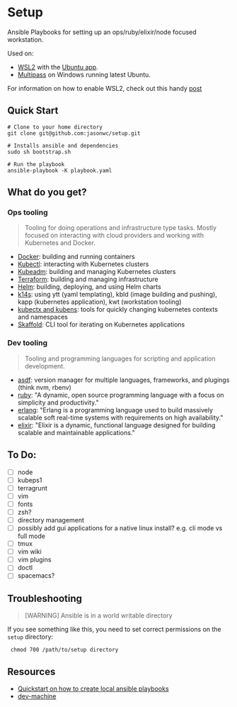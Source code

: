 # Setup
Ansible Playbooks for setting up an ops/ruby/elixir/node focused workstation.

Used on:
- [WSL2](https://devblogs.microsoft.com/commandline/announcing-wsl-2/) with the [Ubuntu app](https://www.microsoft.com/en-us/p/ubuntu/9nblggh4msv6?activetab=pivot:overviewtab).
- [Multipass](https://github.com/CanonicalLtd/multipass) on Windows running latest Ubuntu.

For information on how to enable WSL2, check out this handy [post](https://www.thomasmaurer.ch/2019/06/install-wsl-2-on-windows-10/?source=post_page---------------------------)
## Quick Start

```
# Clone to your home directory
git clone git@github.com:jasonwc/setup.git

# Installs ansible and dependencies
sudo sh bootstrap.sh

# Run the playbook
ansible-playbook -K playbook.yaml
```

## What do you get?

### Ops tooling

> Tooling for doing operations and infrastructure type tasks. Mostly focused on interacting with cloud providers and working with Kubernetes and Docker.

- [Docker](https://www.docker.com/): building and running containers
- [Kubectl](https://kubernetes.io/): interacting with Kubernetes clusters
- [Kubeadm](https://github.com/kubernetes/kubeadm): building and managing Kubernetes clusters
- [Terraform](https://www.terraform.io/): building and managing infrastructure
- [Helm](https://helm.sh): building, deploying, and using Helm charts
- [k14s](https://k14s.io/): using ytt (yaml templating), kbld (image building and pushing), kapp (kubernetes application), kwt (workstation tooling)
- [kubectx and kubens](https://kubectx.dev): tools for quickly changing kubernetes contexts and namespaces
- [Skaffold](https://github.com/GoogleContainerTools/skaffold): CLI tool for iterating on Kubernetes applications

### Dev tooling

> Tooling and programming languages for scripting and application development.

- [asdf](https://asdf-vm.com/#/): version manager for multiple languages, frameworks, and plugings (think nvm, rbenv)
- [ruby](https://www.ruby-lang.org/en/): "A dynamic, open source programming language with a focus on simplicity and productivity."
- [erlang](https://www.erlang.org/): "Erlang is a programming language used to build massively scalable soft real-time systems with requirements on high availability."
- [elixir](https://elixir-lang.org/): "Elixir is a dynamic, functional language designed for building scalable and maintainable applications."

## To Do:

- [ ] node
- [ ] kubeps1
- [ ] terragrunt
- [ ] vim
- [ ] fonts
- [ ] zsh?
- [ ] directory management
- [ ] possibly add gui applications for a native linux install? e.g. cli mode vs full mode
- [ ] tmux
- [ ] vim wiki
- [ ] vim plugins
- [ ] doctl
- [ ] spacemacs?

## Troubleshooting

>  [WARNING] Ansible is in a world writable directory

If you see something like this, you need to set correct permissions on the `setup` directory:

```
 chmod 700 /path/to/setup directory
```

## Resources
- [Quickstart on how to create local ansible playbooks](https://www.tricksofthetrades.net/2017/10/02/ansible-local-playbooks/)
- [dev-machine](https://github.com/SteveEdson/dev-machine)
